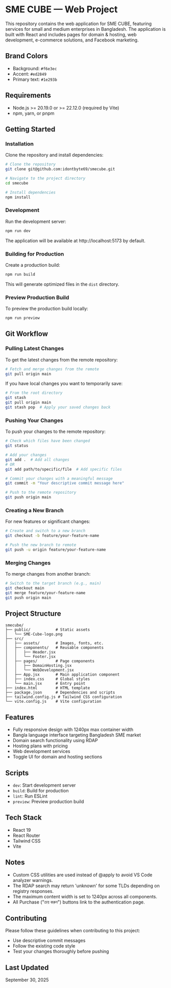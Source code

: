 # SME CUBE — Web Project

This repository contains the web application for SME CUBE, featuring services for small and medium enterprises in Bangladesh. The application is built with React and includes pages for domain & hosting, web development, e-commerce solutions, and Facebook marketing.

## Brand Colors
- Background: `#f6e3ec`
- Accent: `#ed2849`
- Primary text: `#1e293b`

## Requirements
- Node.js >= 20.19.0 or >= 22.12.0 (required by Vite)
- npm, yarn, or pnpm

## Getting Started

### Installation
Clone the repository and install dependencies:

```bash
# Clone the repository
git clone git@github.com:idontbyte69/smecube.git

# Navigate to the project directory
cd smecube

# Install dependencies
npm install
```

### Development
Run the development server:

```bash
npm run dev
```

The application will be available at http://localhost:5173 by default.

### Building for Production
Create a production build:

```bash
npm run build
```

This will generate optimized files in the `dist` directory.

### Preview Production Build
To preview the production build locally:

```bash
npm run preview
```

## Git Workflow

### Pulling Latest Changes
To get the latest changes from the remote repository:

```bash
# Fetch and merge changes from the remote
git pull origin main
```

If you have local changes you want to temporarily save:

```bash
# From the root directory
git stash
git pull origin main
git stash pop  # Apply your saved changes back
```

### Pushing Your Changes
To push your changes to the remote repository:

```bash
# Check which files have been changed
git status

# Add your changes
git add .  # Add all changes
# OR
git add path/to/specific/file  # Add specific files

# Commit your changes with a meaningful message
git commit -m "Your descriptive commit message here"

# Push to the remote repository
git push origin main
```

### Creating a New Branch
For new features or significant changes:

```bash
# Create and switch to a new branch
git checkout -b feature/your-feature-name

# Push the new branch to remote
git push -u origin feature/your-feature-name
```

### Merging Changes
To merge changes from another branch:

```bash
# Switch to the target branch (e.g., main)
git checkout main
git merge feature/your-feature-name
git push origin main
```

## Project Structure
```
smecube/
├── public/           # Static assets
│   └── SME-Cube-logo.png
├── src/
│   ├── assets/       # Images, fonts, etc.
│   ├── components/   # Reusable components
│   │   ├── Header.jsx
│   │   └── Footer.jsx
│   ├── pages/        # Page components
│   │   ├── DomainHosting.jsx
│   │   └── WebDevelopment.jsx
│   ├── App.jsx       # Main application component
│   ├── index.css     # Global styles
│   └── main.jsx      # Entry point
├── index.html        # HTML template
├── package.json      # Dependencies and scripts
├── tailwind.config.js # Tailwind CSS configuration
└── vite.config.js    # Vite configuration
```

## Features
- Fully responsive design with 1240px max container width
- Bangla language interface targeting Bangladesh SME market
- Domain search functionality using RDAP
- Hosting plans with pricing
- Web development services
- Toggle UI for domain and hosting sections

## Scripts
- `dev`: Start development server
- `build`: Build for production
- `lint`: Run ESLint
- `preview`: Preview production build

## Tech Stack
- React 19
- React Router
- Tailwind CSS
- Vite

## Notes
- Custom CSS utilities are used instead of @apply to avoid VS Code analyzer warnings.
- The RDAP search may return 'unknown' for some TLDs depending on registry responses.
- The maximum content width is set to 1240px across all components.
- All Purchase ("ক্রয় করুন") buttons link to the authentication page.

## Contributing
Please follow these guidelines when contributing to this project:
- Use descriptive commit messages
- Follow the existing code style
- Test your changes thoroughly before pushing

## Last Updated
September 30, 2025
